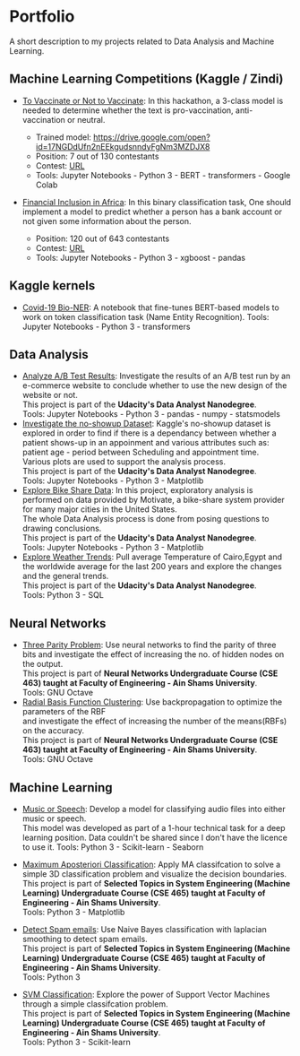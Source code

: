 # Portfolio
A short description to my projects related to Data Analysis and Machine Learning.

## Machine Learning Competitions (Kaggle / Zindi)
- [To Vaccinate or Not to Vaccinate](%5BZINDI%5DTo%20Vaccinate%20or%20Not%20to%20Vaccinate/):
In this hackathon, a 3-class model is needed to determine whether the text is pro-vaccination, anti-vaccination or neutral.

	- Trained model: https://drive.google.com/open?id=17NGDdUfn2nEEkgudsnndyFgNm3MZDJX8
	- Position: 7 out of 130 contestants
	- Contest: [URL](https://zindi.africa/hackathons/to-vaccinate-or-not-to-vaccinate-its-not-a-question/leaderboard)
	- Tools: Jupyter Notebooks - Python 3 - BERT - transformers - Google Colab

- [Financial Inclusion in Africa](%5BZINDI%5DFinancial%20Inclusion%20in%20Africa/model.ipynb):
In this binary classification task, One should implement a model to predict whether a person has a bank account or not given some information about the person.
	- Position: 120 out of 643 contestants
	- Contest: [URL](https://zindi.africa/competitions/financial-inclusion-in-africa/)
	- Tools: Jupyter Notebooks - Python 3 - xgboost - pandas

## Kaggle kernels
- [Covid-19 Bio-NER](https://www.kaggle.com/amrkeleg/fine-tuning-bert-models-for-bio-entity-recognition):
A notebook that fine-tunes BERT-based models to work on token classification task (Name Entity Recognition).
Tools: Jupyter Notebooks - Python 3 - transformers

## Data Analysis
- [Analyze A/B Test Results](%5BDAND%5DAnalyze%20A%7CB%20Test%20Results/%5BDAND%5Danalyze_ab_test_results_notebook.ipynb): Investigate the results of an A/B test run by an e-commerce website to conclude whether to use the new design of the website or not.<br>
This project is part of the **Udacity's Data Analyst Nanodegree**.<br>
Tools: Jupyter Notebooks - Python 3 - pandas - numpy - statsmodels
- [Investigate the no-showup Dataset](%5BDAND%5DInvestigate%20the%20no-showup%20Dataset/%5BDAND%5Dinvestigate-a-dataset.ipynb): Kaggle's no-showup dataset is explored in order to find if there is a dependancy between whether a patient shows-up in an appoinment and various attributes such as: patient age - period between Scheduling and appointment time.<br>
Various plots are used to support the analysis process.<br>
This project is part of the **Udacity's Data Analyst Nanodegree**.<br>
Tools: Jupyter Notebooks - Python 3 - Matplotlib
- [Explore Bike Share Data](%5BDAND%5DExplore%20Bike%20Share%20Data/%5BDAND%5Dbike_share_analysis.ipynb): In this project, exploratory analysis is performed on data provided by Motivate, a bike-share system provider for many major cities in the United States.<br>
The whole Data Analysis process is done from posing questions to drawing conclusions.<br>
This project is part of the **Udacity's Data Analyst Nanodegree**.<br>
Tools: Jupyter Notebooks - Python 3 - Matplotlib
- [Explore Weather Trends](%5BDAND%5DExplore%20Weather%20Trends/%5BDAND%5Dexplore_weather_trends.py): Pull average Temperature of Cairo,Egypt and the worldwide average for the last 200 years and explore the changes and the general trends.<br>
This project is part of the **Udacity's Data Analyst Nanodegree**.<br>
Tools: Python 3 - SQL

## Neural Networks
- [Three Parity Problem](%5BNN%5DThree%20Parity%20Problem/solveThreeParityProblem.m): Use neural networks to find the parity of three bits and investigate the effect of increasing the no. of hidden nodes on the output.<br>
This project is part of **Neural Networks Undergraduate Course (CSE 463) taught at Faculty of Engineering - Ain Shams University**.<br>
Tools: GNU Octave
- [Radial Basis Function Clustering](%5BNN%5DRadial%20Basis%20Functions/solveDBmoonProblem.m): Use backpropagation to optimize the parameters of the RBF<br>
and investigate the effect of increasing the number of the means(RBFs) on the accuracy.<br>
This project is part of **Neural Networks Undergraduate Course (CSE 463) taught at Faculty of Engineering - Ain Shams University**.<br>
Tools: GNU Octave

## Machine Learning
- [Music or Speech](%5BML%5DSpeech%20vs%20Music%20Classification/%5BML%5DSpeech%20vs%20Music%20Classification.ipynb): Develop a model for classifying audio files into either music or speech.<br>
This model was developed as part of a 1-hour technical task for a deep learning position.
Data couldn't be shared since I don't have the licence to use it.
Tools: Python 3 - Scikit-learn - Seaborn

- [Maximum Aposteriori Classification](%5BML%5DMAP%20classification/MAP_classification.py): Apply MA classifcation to solve a simple 3D classification problem 
and visualize the decision boundaries.<br>
This project is part of **Selected Topics in System Engineering (Machine Learning) Undergraduate Course (CSE 465) taught at Faculty of Engineering - Ain Shams University**.<br>
Tools: Python 3 - Matplotlib

- [Detect Spam emails](%5BML%5DDetect%20spam%20mails/NaiveBayes.py): Use Naive Bayes classification with laplacian smoothing to detect spam emails.<br>
This project is part of **Selected Topics in System Engineering (Machine Learning) Undergraduate Course (CSE 465) taught at Faculty of Engineering - Ain Shams University**.<br>
Tools: Python 3

- [SVM Classification](%5BML%5DSupport%20Vector%20Machines/SVM.py): Explore the power of Support Vector Machines through a simple classifcation problem.<br>
This project is part of **Selected Topics in System Engineering (Machine Learning) Undergraduate Course (CSE 465) taught at Faculty of Engineering - Ain Shams University**.<br>
Tools: Python 3 - Scikit-learn
